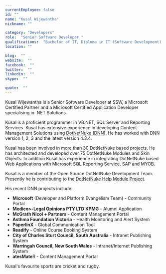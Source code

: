 ```yaml
---
currentEmployee: false
id: ""
name: "Kusal Wijewantha"
nickname: ""

category: "Developers"
role:  "Senior Software Developer "
qualifications:  "Bachelor of IT, Diploma in IT (Software Development) "
location: ""

blog:  ""
website:  ""
facebook:  ""
twitter:  ""
linkedin:  ""
skype:  ""

quote:  ""
---
```


Kusal Wijewantha is a Senior Software Developer at SSW, a Microsoft Certified Partner and a Microsoft Certified Application Developer specialising in .NET Solutions.

Kusal is a proficient programmer in VB.NET, SQL Server and Reporting Services. Kusal has extensive experience in developing Content Management Solutions using [DotNetNuke (DNN)](http://www.dotnetnuke.com/). He has worked with DNN version 1, 2, 3 and the latest version 4.3.4.

Kusal has been involved in more than 30 DotNetNuke based projects. He has architected and developed over 75 DotNetNuke Modules and Skin Objects. In addition Kusal has experience in integrating DotNetNuke based Web Applications with Microsoft SQL Reporting Service, SAP and MYOB.

Kusal is a member of the Open Source DotNetNuke Development Team. Presently he is contributing to the [DotNetNuke Help Module Project](). 

His recent DNN projects include: 

*   **Microsoft** (Developer and Platform Evangelism Team) - Community Portal
*   **Medico>-Legal Opinions PTY LTD** 
    **KPMG** - Alumni Application
*   **McGrath Nicol + Partners** - Content Management Portal
*   **Asthma Foundation Victoria** - Health Monitoring and Alert System
*   **PaperlinX** - Global Communication Tool
*   **Readify** - Online Course Booking System
*   **City of Charles Sturt Council, South Australia** - Intranet Publishing System
*   **Warringah Council, New South Wales** - Intranet/Internet Publishing System
*   **atesMate**R - Content Management Portal 

Kusal's favourite sports are cricket and rugby. 